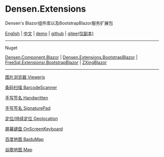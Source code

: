 # Densen.Extensions
Densen's Blazor组件库以及BootstrapBlazor服务扩展包

 [English](README.md) | [中文](README.zh-CN.md) | [demo](https://blazor.app1.es/) | [github](https://github.com/densen2014/Densen.Extensions) | [gitee(仅副本)](https://gitee.com/densen2014/Densen.Extensions)
 
---

Nuget

 [Densen.Component.Blazor](https://www.nuget.org/packages/Densen.Component.Blazor/) | [Densen.Extensions.BootstrapBlazor](https://www.nuget.org/packages/Densen.Extensions.BootstrapBlazor/)  | [FreeSql.Extensionsr.BootstrapBlazor](https://www.nuget.org/packages/Densen.FreeSql.Extensions.BootstrapBlazor/)  | [ZXingBlazor](https://www.nuget.org/packages/ZXingBlazor/)
 
---
 
[图片浏览器 Viewerjs](Densen.Component.Blazor/Viewerjs.md)
  
[条码扫描 BarcodeScanner](Densen.Component.Blazor/BarcodeScanner.md)
   
[手写签名 Handwritten](Densen.Component.Blazor/Handwritten.md)

[手写签名 SignaturePad](Densen.Component.Blazor/SignaturePad.md)

[定位/持续定位 Geolocation](Densen.Component.Blazor/Geolocation.md)

[屏幕键盘 OnScreenKeyboard](Densen.Component.Blazor/OnScreenKeyboard.md)

[百度地图 BaiduMap](Densen.Component.Blazor/BaiduMap.md)

[谷歌地图 Map](Densen.Component.Blazor/Map.md)

